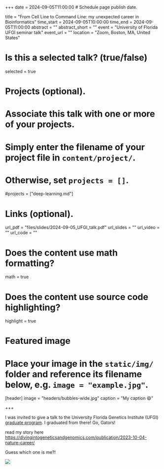 +++
date = 2024-09-05T11:00:00  # Schedule page publish date.

title = "From Cell Line to Command Line: my unexpected career in Bioinformatics"
time_start = 2024-09-05T10:00:00
time_end = 2024-09-05T11:00:00
abstract = ""
abstract_short = ""
event = "University of Florida UFGI seminar talk"
event_url = ""
location = "Zoom, Boston, MA, United States"

# Is this a selected talk? (true/false)
selected = true

# Projects (optional).
#   Associate this talk with one or more of your projects.
#   Simply enter the filename of your project file in `content/project/`.
#   Otherwise, set `projects = []`.
#projects = ["deep-learning.md"]

# Links (optional).
url_pdf = "files/slides/2024-09-05_UFGI_talk.pdf"
url_slides = ""
url_video = ""
url_code = ""

# Does the content use math formatting?
math = true

# Does the content use source code highlighting?
highlight = true

# Featured image
# Place your image in the `static/img/` folder and reference its filename below, e.g. `image = "example.jpg"`.
[header]
image = "headers/bubbles-wide.jpg"
caption = "My caption :smile:"

+++

I was invited to give a talk to the University Florida Genetics Institute (UFGI)
[graduate program](http://ufgi.ufl.edu/). I graduated from there! Go, Gators!

read my story here https://divingintogeneticsandgenomics.com/publication/2023-10-04-nature-career/

Guess which one is me?!

![](/img/UFGI.png)

